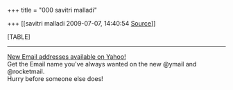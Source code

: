 +++
title = "000 savitri malladi"

+++
[[savitri malladi	2009-07-07, 14:40:54 [Source](https://groups.google.com/g/bvparishat/c/pZrxgMiYQss)]]



[TABLE]

  

------------------------------------------------------------------------

[New Email addresses available on Yahoo!](http://sg.rd.yahoo.com/aa/mail/domainchoice/mail/signature/*http://mail.promotions.yahoo.com/newdomains/aa/)  
Get the Email name you've always wanted on the new @ymail and @rocketmail.  
Hurry before someone else does!

